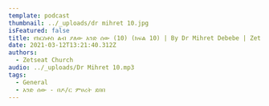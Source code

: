 ```yaml
---
template: podcast
thumbnail: ../_uploads/dr mihret 10.jpg
isFeatured: false
title: የክርስቶስ ልብ ያለው አንድ ሰው (10) (ክፍል 10) | By Dr Mihret Debebe | Zetseat Church
date: 2021-03-12T13:21:40.312Z
authors:
  - Zetseat Church
audio: ../_uploads/Dr Mihret 10.mp3
tags:
  - General
  - አንድ ሰው - በዶ/ር ምሀረት ደበበ
---
```

